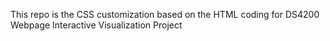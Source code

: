 This repo is the CSS customization based on the HTML coding for DS4200 Webpage Interactive Visualization Project
